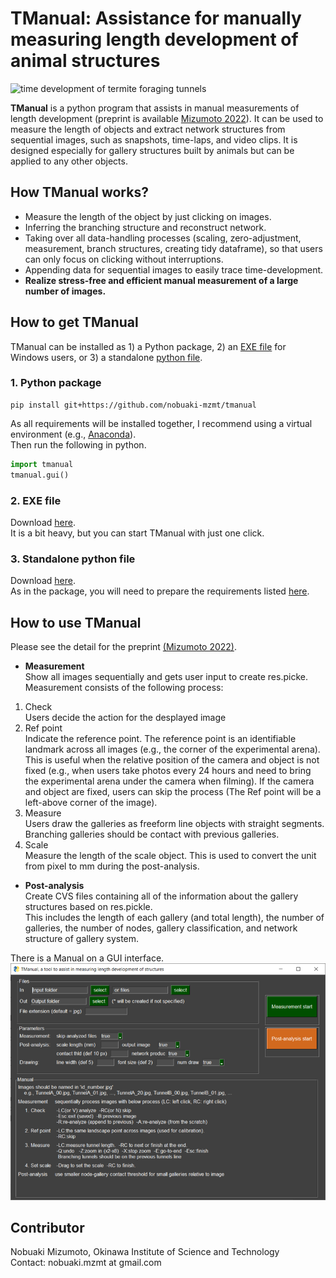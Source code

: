 # TManual: Assistance for manually measuring length development of animal structures
![time development of termite foraging tunnels](images/output.gif)

**TManual** is a python program that assists in manual measurements of length development (preprint is available [Mizumoto 2022](https://doi.org/10.1101/2022.12.21.521503)). It can be used to measure the length of objects and extract network structures from sequential images, such as snapshots, time-laps, and video clips. It is designed especially for gallery structures built by animals but can be applied to any other objects. 

## How TManual works?
* Measure the length of the object by just clicking on images.
* Inferring the branching structure and reconstruct network.
* Taking over all data-handling processes (scaling, zero-adjustment, measurement, branch structures, creating tidy dataframe), so that users can only focus on clicking without interruptions.
* Appending data for sequential images to easily trace time-development.
* **Realize stress-free and efficient manual measurement of a large number of images.**

## How to get TManual
TManual can be installed as 1) a Python package, 2) an [EXE file](standalone/tmanual_standalone.exe) for Windows users, or 3) a standalone [python file](tandalone/tmanual_standalone.py).

### 1. Python package
```
pip install git+https://github.com/nobuaki-mzmt/tmanual
```
As all requirements will be installed together, I recommend using a virtual environment (e.g., [Anaconda](https://www.anaconda.com/)).  
Then run the following in python.
```python
import tmanual
tmanual.gui()
```

### 2. EXE file
Download [here](standalone/tmanual_standalone.exe).  
It is a bit heavy, but you can start TManual with just one click.

### 3. Standalone python file
Download [here](standalone/tmanual_standalone.py).  
As in the package, you will need to prepare the requirements listed [here](requirements.txt).

## How to use TManual
Please see the detail for the preprint [(Mizumoto 2022)](https://doi.org/10.1101/2022.12.21.521503). 
* **Measurement**  
Show all images sequentially and gets user input to create res.picke. Measurement consists of the following process:  
1. Check  
Users decide the action for the desplayed image
2. Ref point  
Indicate the reference point. The reference point is an identifiable landmark across all images (e.g., the corner of the experimental arena). This is useful when the relative position of the camera and object is not fixed (e.g., when users take photos every 24 hours and need to bring the experimental arena under the camera when filming). If the camera and object are fixed, users can skip the process (The Ref point will be a left-above corner of the image).
3. Measure  
Users draw the galleries as freeform line objects with straight segments. Branching galleries should be contact with previous galleries.
4. Scale  
Measure the length of the scale object. This is used to convert the unit from pixel to mm during the post-analysis.

* **Post-analysis**  
Create CVS files containing all of the information about the gallery structures based on res.pickle.  
This includes the length of each gallery (and total length), the number of galleries, the number of nodes, gallery classification, and network structure of gallery system.

There is a Manual on a GUI interface.  
![snapshot of the gui](images/gui.PNG)

## Contributor
Nobuaki Mizumoto, Okinawa Institute of Science and Technology  
Contact: nobuaki.mzmt at gmail.com

